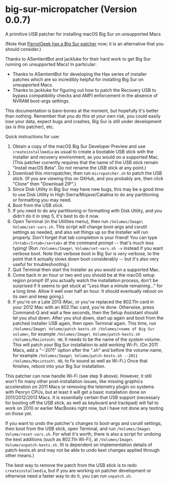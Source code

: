# big-sur-micropatcher (Version 0.0.7)
A primitive USB patcher for installing macOS Big Sur on unsupported Macs

(Note that [ParrotGeek has a Big Sur patcher](https://parrotgeek.com/bigsur/) now; it is an alternative that you should consider.)

Thanks to ASentientBot and jackluke for their hard work to get Big Sur running on unsupported Macs! In particular:

- Thanks to ASentientBot for developing the Hax series of installer patches which are so incredibly helpful for installing Big Sur on unsupported Macs.
- Thanks to jackluke for figuring out how to patch the Recovery USB to bypass compatibility checks and AMFI enforcement in the absence of NVRAM boot-args settings.

This documentation is bare-bones at the moment, but hopefully it's better than nothing. Remember that you *do this at your own risk*, you could easily lose your data, expect bugs and crashes, Big Sur is still under development (as is this patcher), etc.

Quick instructions for use:

1. Obtain a copy of the macOS Big Sur Developer Preview and use `createinstallmedia` as usual to create a bootable USB stick with the installer and recvoery environment, as you would on a supported Mac. (This patcher currently requires that the name of the USB stick remain "Install macOS Beta". Do not rename the USB stick at any point.)
2. Download this micropatcher, then run `micropatcher.sh` to patch the USB stick. (If you are viewing this on GitHub, and you probably are, then click "Clone" then "Download ZIP".)
3. Since Disk Utility in Big Sur may have new bugs, this may be a good time to use Disk Utility in High Sierra/Mojave/Catalina to do any partitioning or formatting you may need.
4. Boot from the USB stick.
5. If you need to do any partitioning or formatting with Disk Utility, and you didn't do it in step 5, it's best to do it now.
6. Open Terminal (in the Utilities menu), then run `/Volumes/Image\ Volume/set-vars.sh`. This script will change boot-args and csrutil settings as needed, and also set things up so the Installer will run properly. Don't forget that tab completion is your friend! You can type `/V<tab>/I<tab>/se<tab>` at the command prompt -- that's much less typing! (Run `/Volumes/Image\ Volume/set-vars.sh -v` instead if you want verbose boot. Note that verbose boot in Big Sur is *very* verbose, to the point that it actually slows down boot considerably -- but it's also very useful for troubleshooting.)
7. Quit Terminal then start the Installer as you would on a supported Mac.
8. Come back in an hour or two and you should be at the macOS setup region prompt! (If you actually watch the installation process, don't be surprised if it seems to get stuck at "Less than a minute remaining..." for a long time. Allow it well over half an hour. It should eventually reboot on its own and keep going.)
9. If you're on a Late 2013 iMac, or you've replaced the 802.11n card in your 2012 Mac with an 802.11ac card, you're done. Otherwise, press Command-Q and wait a few seconds, then the Setup Assistant should let you shut down. After you shut down, start up again and boot from the patched installer USB again, then open Terminal again. This time, run `/Volumes/Image\ Volume/patch-kexts.sh /Volumes/<name of Big Sur volume>`, for example `/Volumes/Image\ Volume/patch-kexts.sh /Volumes/Macintosh\ HD`. It needs to be the name of the *system* volume. This will patch your Big Sur installation to add working Wi-Fi. (On 2011 Macs, add a "--2011" option after the ".sh" and before the volume name, for example `/Volumes/Image\ Volume/patch-kexts.sh --2011 /Volumes/Macintosh\ HD`, to fix sound as well as Wi-Fi.) Once that finishes, reboot into your Big Sur installation.

This patcher can now handle Wi-Fi (see step 9 above). However, it still won't fix many other post-installation issues, like missing graphics acceleration on 2011 Macs or removing the telemetry plugin on systems with Penryn CPUs, but at least it will get a basic installation done on 2011/2012/2013 Macs. It is essentially certain that USB support (necessary for booting off the USB stick, as well as keyboard and trackpad) will fail to work on 2010 or earlier MacBooks right now, but I have not done any testing on those yet.

If you want to undo the patcher's changes to boot-args and csrutil settings, then boot from the USB stick, open Terminal, and run `/Volumes/Image\ Volume/reset-vars.sh`. For what it's worth, there is also a script for undoing the kext additions (such as 802.11n Wi-Fi), at `/Volumes/Image\ Volume/unpatch-kexts.sh`. (It is dependent on implementation details of patch-kexts.sh and may not be able to undo kext changes applied through other means.)

The best way to remove the patch from the USB stick is to redo `createinstallmedia`, but if you are working on patcher development or otherwise need a faster way to do it, you can run `unpatch.sh`.
